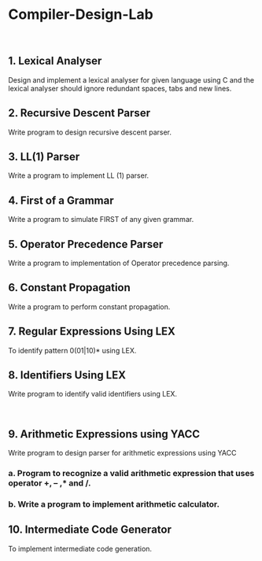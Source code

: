 # Compiler-Design-Lab

 
## 1.	Lexical Analyser
Design and implement a lexical analyser for given language using C and the lexical analyser should ignore redundant spaces, tabs and new lines.


## 2.	Recursive Descent Parser
Write program to design recursive descent parser.


## 3.	LL(1) Parser
Write a program to implement LL (1) parser.


## 4.	First of a Grammar
Write a program to simulate FIRST of any given grammar.


## 5.	Operator Precedence Parser
Write a program to implementation of Operator precedence parsing.


## 6.	Constant Propagation
Write a program to perform constant propagation.

## 7.	Regular Expressions Using LEX
To identify pattern 0(01|10)* using LEX.


## 8.	Identifiers Using LEX
Write program to identify valid identifiers using LEX.

 
## 9.	Arithmetic Expressions using YACC
Write program to design parser for arithmetic expressions using YACC
### a.	Program to recognize a valid arithmetic expression that uses operator +, – ,* and /.
### b.	Write a program to implement arithmetic calculator.


## 10. 	Intermediate Code Generator
To implement intermediate code generation.

